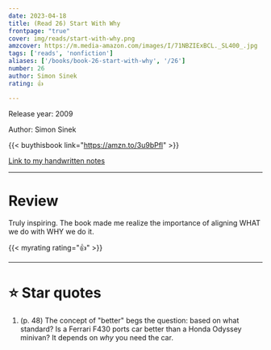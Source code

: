 ```yaml
---
date: 2023-04-18
title: (Read 26) Start With Why
frontpage: "true"
cover: img/reads/start-with-why.png
amzcover: https://m.media-amazon.com/images/I/71NBZIExBCL._SL400_.jpg
tags: ['reads', 'nonfiction']
aliases: ['/books/book-26-start-with-why', '/26']
number: 26
author: Simon Sinek
rating: 👍

---
```


Release year: 2009

Author: Simon Sinek

{{< buythisbook link="https://amzn.to/3u9bPfl" >}}

[Link to my handwritten notes](https://drive.google.com/file/d/1fc9cai66GG-ManvsnNVpRa57EnG6dcO3/view?usp=drive_link)

---

# Review

Truly inspiring. The book made me realize the importance of aligning WHAT we do with WHY we do it.

{{< myrating rating="👍" >}}

---

# :star: Star quotes

1. (p. 48) The concept of "better" begs the question: based on what
   standard? Is a Ferrari F430 ports car better than a Honda Odyssey
   minivan? It depends on *why* you need the car.
